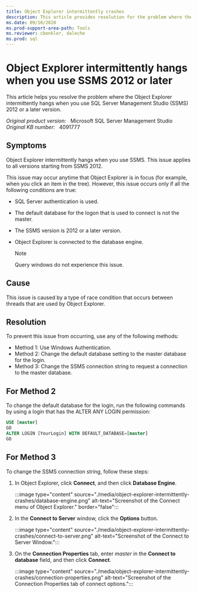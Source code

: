 ```yaml
---
title: Object Explorer intermittently crashes
description: This article provides resolution for the problem where the Object Explorer intermittently hangs when you use SQL Server Management Studio 2012 or a later version.
ms.date: 09/10/2020
ms.prod-support-area-path: Tools
ms.reviewer: cbenkler, daleche
ms.prod: sql
---
```

# Object Explorer intermittently hangs when you use SSMS 2012 or later

This article helps you resolve the problem where the Object Explorer intermittently hangs when you use SQL Server Management Studio (SSMS) 2012 or a later version.

_Original product version:_ &nbsp; Microsoft SQL Server Management Studio  
_Original KB number:_ &nbsp; 4091777

## Symptoms

Object Explorer intermittently hangs when you use SSMS. This issue applies to all versions starting from SSMS 2012.

This issue may occur anytime that Object Explorer is in focus (for example, when you click an item in the tree). However, this issue occurs only if all the following conditions are true:

- SQL Server authentication is used.
- The default database for the logon that is used to connect is not the master.
- The SSMS version is 2012 or a later version.
- Object Explorer is connected to the database engine.

    > [!NOTE]
    > Query windows do not experience this issue.

## Cause

This issue is caused by a type of race condition that occurs between threads that are used by Object Explorer.

## Resolution

To prevent this issue from occurring, use any of the following methods:

- Method 1: Use Windows Authentication.
- Method 2: Change the default database setting to the master database for the login.
- Method 3: Change the SSMS connection string to request a connection to the master database.

## For Method 2

To change the default database for the login, run the following commands by using a login that has the ALTER ANY LOGIN permission:

```sql
USE [master]
GO
ALTER LOGIN [YourLogin] WITH DEFAULT_DATABASE=[master]
GO
```

## For Method 3

To change the SSMS connection string, follow these steps:

1. In Object Explorer, click **Connect**, and then click **Database Engine**.

    :::image type="content" source="./media/object-explorer-intermittently-crashes/database-engine.png" alt-text="Screenshot of the Connect menu of Object Explorer." border="false":::

2. In the **Connect to Server** window, click the **Options** button.

    :::image type="content" source="./media/object-explorer-intermittently-crashes/connect-to-server.png" alt-text="Screenshot of the Connect to Server Window.":::

3. On the **Connection Properties** tab, enter *master* in the **Connect to database** field, and then click **Connect**.

    :::image type="content" source="./media/object-explorer-intermittently-crashes/connection-properties.png" alt-text="Screenshot of the Connection Properties tab of connect options.":::
